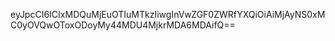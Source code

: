 eyJpcCI6ICIxMDQuMjEuOTIuMTkzIiwgInVwZGF0ZWRfYXQiOiAiMjAyNS0xMC0yOVQwOToxODoyMy44MDU4MjkrMDA6MDAifQ==
